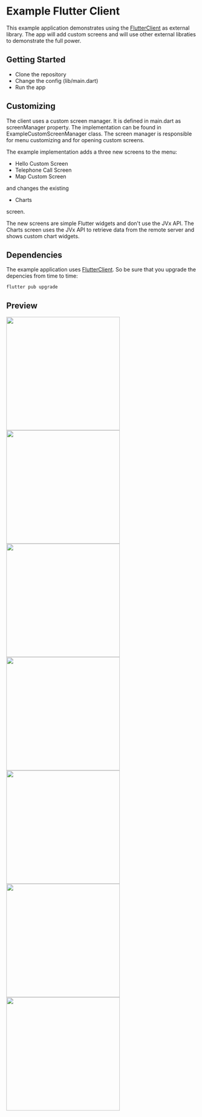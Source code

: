 # Example Flutter Client

This example application demonstrates using the [FlutterClient](https://github.com/sibvisions/flutterclient) as external library. The app will add custom screens and will use other external libraties to demonstrate the full power.

## Getting Started

* Clone the repository
* Change the config (lib/main.dart)
* Run the app

## Customizing

The client uses a custom screen manager. It is defined in main.dart as screenManager property. The implementation can be found in ExampleCustomScreenManager class. The screen manager is responsible for menu customizing and for opening custom screens.

The example implementation adds a three new screens to the menu:

* Hello Custom Screen
* Telephone Call Screen
* Map Custom Screen

and changes the existing

* Charts

screen. 

The new screens are simple Flutter widgets and don't use the JVx API. The Charts screen uses the JVx API to retrieve data from the remote server and shows custom chart widgets.

## Dependencies

The example application uses [FlutterClient](https://github.com/sibvisions/flutterclient). So be sure that you upgrade the depencies from time to time:

``flutter pub upgrade``

## Preview

<img src="readme_images/login.png" width="300" /> <img src="readme_images/menu.png" width="300" /> <img src="readme_images/userinfo.png" width="300" /> <img src="readme_images/piechart.png" width="300" /> <img src="readme_images/barchart.png" width="300" /> <img src="readme_images/contact.png" width="300" /> <img src="readme_images/form.png" width="300" />
